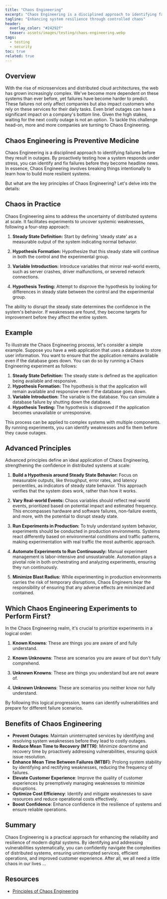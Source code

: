 ```yaml
---
title: "Chaos Engineering"
excerpt: "Chaos Engineering is a disciplined approach to identifying failures before they result in outages. By proactively testing how a system responds under stress, you can identify and fix failures before they become headline news."
tagline: "Enhancing system resilience through controlled chaos"
header:
  overlay_color: "#24292f"
  teaser: assets/images/testing/chaos-engineering.webp
tags:
  - testing
  - security
toc: true
related: true
---
```


## Overview

With the rise of microservices and distributed cloud architectures, the web has grown increasingly complex. We've become more dependent on these systems than ever before, yet failures have become harder to predict. These failures not only affect companies but also impact customers who rely on these services for their daily tasks. Even brief outages can have a significant impact on a company's bottom line. Given the high stakes, waiting for the next costly outage is not an option. To tackle this challenge head-on, more and more companies are turning to Chaos Engineering.

## Chaos Engineering is Preventive Medicine

Chaos Engineering is a disciplined approach to identifying failures before they result in outages. By proactively testing how a system responds under stress, you can identify and fix failures before they become headline news. In essence, Chaos Engineering involves breaking things intentionally to learn how to build more resilient systems.

But what are the key principles of Chaos Engineering? Let's delve into the details:

## Chaos in Practice

Chaos Engineering aims to address the uncertainty of distributed systems at scale. It facilitates experiments to uncover systemic weaknesses, following a four-step approach:

1. **Steady State Definition:** Start by defining 'steady state' as a measurable output of the system indicating normal behavior.

2. **Hypothesis Formation:** Hypothesize that this steady state will continue in both the control and the experimental group.

3. **Variable Introduction:** Introduce variables that mirror real-world events, such as server crashes, driver malfunctions, or severed network connections.

4. **Hypothesis Testing:** Attempt to disprove the hypothesis by looking for differences in steady state between the control and the experimental group.

The ability to disrupt the steady state determines the confidence in the system's behavior. If weaknesses are found, they become targets for improvement before they affect the entire system.

## Example

To illustrate the Chaos Engineering process, let's consider a simple example. Suppose you have a web application that uses a database to store user information. You want to ensure that the application remains available even if the database goes down. You can do so by running a Chaos Engineering experiment as follows:

1. **Steady State Definition:** The steady state is defined as the application being available and responsive.
2. **Hypothesis Formation:** The hypothesis is that the application will remain available and responsive even if the database goes down.
3. **Variable Introduction:** The variable is the database. You can simulate a database failure by shutting down the database.
4. **Hypothesis Testing:** The hypothesis is disproved if the application becomes unavailable or unresponsive.

This process can be applied to complex systems with multiple components. By running experiments, you can identify weaknesses and fix them before they cause outages.

## Advanced Principles

Advanced principles define an ideal application of Chaos Engineering, strengthening the confidence in distributed systems at scale:

1. **Build a Hypothesis around Steady State Behavior:** Focus on measurable outputs, like throughput, error rates, and latency percentiles, as indicators of steady state behavior. This approach verifies that the system does work, rather than how it works.

2. **Vary Real-world Events:** Chaos variables should reflect real-world events, prioritized based on potential impact and estimated frequency. This encompasses hardware and software failures, non-failure events, and more, with the potential to disrupt steady state.

3. **Run Experiments in Production:** To truly understand system behavior, experiments should be conducted in production environments. Systems react differently based on environmental conditions and traffic patterns, making experimentation with real traffic the most authentic approach.

4. **Automate Experiments to Run Continuously:** Manual experiment management is labor-intensive and unsustainable. Automation plays a pivotal role in both orchestrating and analyzing experiments, ensuring they run continuously.

5. **Minimize Blast Radius:** While experimenting in production environments carries the risk of temporary disruptions, Chaos Engineers bear the responsibility of ensuring that any adverse effects are minimized and contained.

## Which Chaos Engineering Experiments to Perform First?

In the Chaos Engineering realm, it's crucial to prioritize experiments in a logical order:

1. **Known Knowns**: These are things you are aware of and fully understand.

2. **Known Unknowns**: These are scenarios you are aware of but don't fully comprehend.

3. **Unknown Knowns**: These are things you understand but are not aware of.

4. **Unknown Unknowns**: These are scenarios you neither know nor fully understand.

By following this logical progression, teams can identify vulnerabilities and prepare for different failure scenarios.

## Benefits of Chaos Engineering

- **Prevent Outages**: Maintain uninterrupted services by identifying and resolving system weaknesses before they lead to costly outages.
- **Reduce Mean Time to Recovery (MTTR)**: Minimize downtime and recovery time by proactively addressing vulnerabilities, ensuring quick issue resolution.
- **Enhance Mean Time Between Failures (MTBF)**: Prolong system stability by identifying and rectifying weaknesses, reducing the frequency of failures.
- **Elevate Customer Experience**: Improve the quality of customer experiences by preemptively managing weaknesses to minimize disruptions.
- **Optimize Cost Efficiency**: Identify and mitigate weaknesses to save resources and reduce operational costs effectively.
- **Boost Confidence**: Enhance confidence in the resilience of systems and ensure reliable operations.

## Summary

Chaos Engineering is a practical approach for enhancing the reliability and resilience of modern digital systems. By identifying and addressing vulnerabilities systematically, you can confidently navigate the complexities of distributed systems, ensuring uninterrupted services, efficient operations, and improved customer experience. After all, we all need a little chaos in our lives ...

## Resources

- [Principles of Chaos Engineering](https://principlesofchaos.org/)
